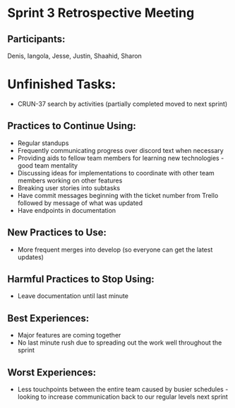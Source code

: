 # Sprint 3 Retrospective Meeting

## Participants: 
Denis, Iangola, Jesse, Justin, Shaahid, Sharon

# Unfinished Tasks:
- CRUN-37 search by activities (partially completed moved to next sprint)

## Practices to Continue Using:
- Regular standups
- Frequently communicating progress over discord text when necessary
- Providing aids to fellow team members for learning new technologies - good team mentality
- Discussing ideas for implementations to coordinate with other team members working on other features
- Breaking user stories into subtasks
- Have commit messages beginning with the ticket number from Trello followed by message of what was updated
- Have endpoints in documentation

## New Practices to Use:
- More frequent merges into develop (so everyone can get the latest updates)

## Harmful Practices to Stop Using:
- Leave documentation until last minute

## Best Experiences:
- Major features are coming together
- No last minute rush due to spreading out the work well throughout the sprint 

## Worst Experiences:
- Less touchpoints between the entire team caused by busier schedules - looking to increase communication back to our regular levels next sprint
